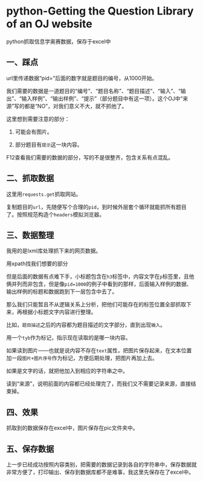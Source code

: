 # python-Getting the Question Library of an OJ website
python抓取信息学奥赛数据，保存于excel中
## 一、踩点

url里传递数据“pid=”后面的数字就是题目的编号，从1000开始。

我们需要的数据是一道题目的“编号”、“题目名称”、“题目描述”、“输入”、“输出”、“输入样例”、“输出样例”、“提示”（部分题目中有这一项）。这个OJ中“来源”写的都是“NO”，对我们意义不大，就不抓他了。

这里想到需要注意的部分：

1. 可能会有图片。

2. 部分题目有```提示```这一块内容。

F12查看我们需要的数据的部分，写的不是很整齐，包含关系有点混乱。


## 二、抓取数据

这里用```requests.get```抓取网站。

复制题目的```url```，先随便写个合理的```pid```，到时候外层套个循环就能抓所有题目了。按照规范构造个```headers```模拟浏览器。


## 三、数据整理

我用的是lxml库处理抓下来的网页数据。

用xpath找我们想要的部分

但是后面的数据有点难下手，小标题包含在```h3```标签中，内容文字在```p```标签里，且他俩并列而非包含，但是像```pid=1000```的例子中看到的那样，后面输入样例的数据、输出样例的标题和数据跑到下一层包含中去了。

那么我们只能暂且不从逻辑关系上分析，把他们可能存在的标签位置全部抓取下来，再根据小标题文字内容进行整理。

比如，```题目描述```之后的内容都为题目描述的文字部分，直到出现```输入```。
  
用一个```tyb```作为标记，指示现在读取的是哪一块内容。

如果读到图片——也就是说内容不存在```text```属性，把图片保存起来，在文本位置加一段```图片+图片序号```作为标记，方便后期处理，把图片再加上去。

如果是文字的话，就把他加入到相应的字符串之中。

读到“来源”，说明前面的内容都已经处理完了，而我们又不需要记录来源，直接结束掉。

## 四、效果

抓取到的数据保存在excel中，图片保存在pic文件夹中。

## 五、保存数据

上一步已经成功按照内容类别，把需要的数据记录到各自的字符串中，保存数据就非常方便了，打印输出、保存到数据库都不是难事，我这里先保存在了excel中。
